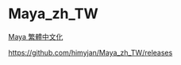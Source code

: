 # Maya_zh_TW
[Maya 繁體中文化](https://github.com/himyjan/Maya_zh_TW/releases)

https://github.com/himyjan/Maya_zh_TW/releases

